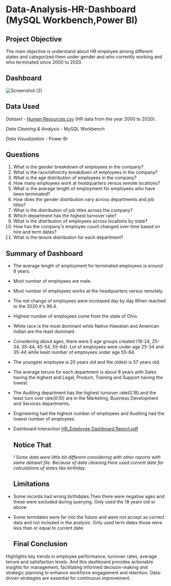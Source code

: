 # Data-Analysis-HR-Dashboard (MySQL Workbench,Power BI)
## Project Objective
The main objective is understand about HR employee among different states and categorized them under gender and who currently working and who terminated since 2000 to 2020.

## Dashboard 
![Screenshot (2)](https://github.com/user-attachments/assets/a055c86b-e55e-4a33-b5eb-f6b0c59b5249)

## Data Used
_Dataset_ - [Human Resources.csv](https://github.com/user-attachments/files/17524254/Human.Resources.csv) (HR data from the year 2000 to 2020).

_Data Cleaning & Analysis_ - MySQL Workbench

_Data Visualization_ - Power BI

## Questions
1. What is the gender breakdown of employees in the company?
2. What is the race/ethnicity breakdown of employees in the company?
3. What is the age distribution of employees in the company?
4. How many employees work at headquarters versus remote locations?
5. What is the average length of employment for employees who have been terminated?
6. How does the gender distribution vary across departments and job titles?
7. What is the distribution of job titles across the company?
8. Which department has the highest turnover rate?
9. What is the distribution of employees across locations by state?
10. How has the company's employee count changed over time based on hire and term dates?
11. What is the tenure distribution for each department?

## Summary of Dashboard
- The average length of employment for terminated employees is around 8 years.
- Most number of employees are male.
- Most number of employees works at the headquarters versus remotely.
- The net change of employees were increased day by day.When reached to the 2020 it's 96.4.
- Highest number of employees come from the state of Ohio.
- White race is the most dominant while Native Hawaiian and American Indian are the least dominant.
- Considering about ages, there were 5 age groups created (18-24, 25-34, 35-44, 45-54, 55-64). Lot of employees were under age 25-34 and 35-44 while least number of employees under age 55-64.
- The youngest employee is 20 years old and the oldest is 57 years old.
- The average tenure for each department is about 8 years with Sales having the highest and Legal, Product, Training and Support having the lowest.
- The Auditing department has the highest turnover rate(0.18) and the least turn over rate(0.10) are in the Marketing, Business Development and Services departments.
- Engineering had the highest number of employees and Auditing had the lowest number of employees.
- Dashboard Interaction [HR_Employee Dashboard Report.pdf](https://github.com/user-attachments/files/17525681/HR_Employee.Dashboard.Report.pdf)
  
  ## Notice That 
  _! Some data were little bit different considering with other reports with same dataset file. Because of data cleaning.Here used current date for calculations of dates like birthday._

  ## Limitations
- Some records had wrong birthdates.Then there were negative ages and these were excluded during querying. Only used the 18 years old or above.
- Some termdates were far into the future and were not accept as correct data and not included in the analysis. Only used term dates those were less than or equal to current date.
 
  ## Final Conclusion
Highlights key trends in employee performance, turnover rates, average tenure and satisfaction levels. And this dashboard provides actionable insights for management, facilitating informed decision-making and strategic planning to enhance workforce engagement and retention. Data-driven strategies are essential for continuous improvement.




